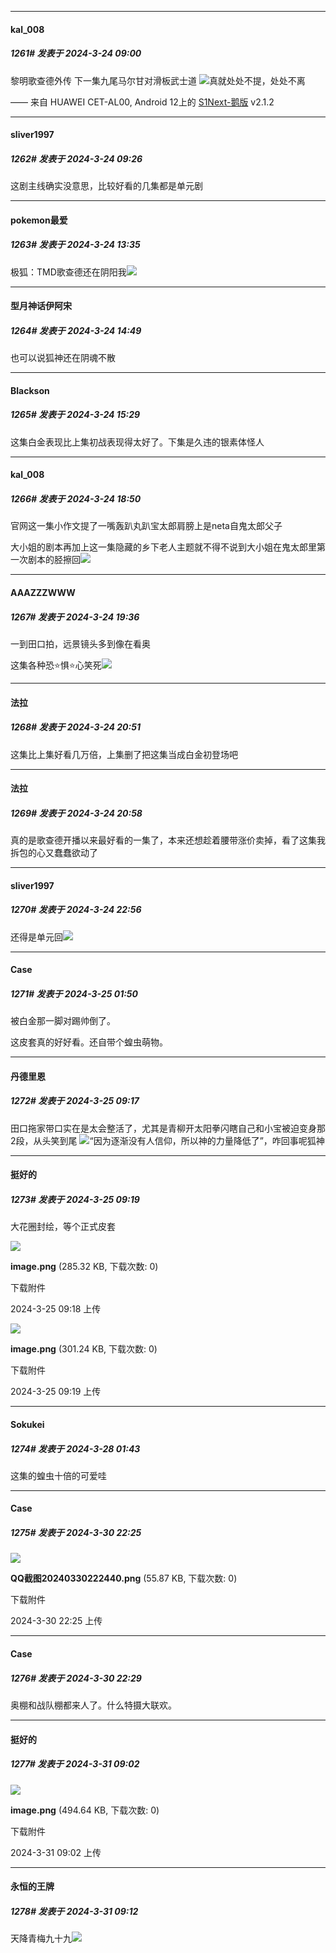﻿
*****

####  kal_008  
##### 1261#       发表于 2024-3-24 09:00

黎明歌查德外传
下一集九尾马尔甘对滑板武士道
<img src="https://static.saraba1st.com/image/smiley/face2017/037.png" referrerpolicy="no-referrer">真就处处不提，处处不离

—— 来自 HUAWEI CET-AL00, Android 12上的 [S1Next-鹅版](https://github.com/ykrank/S1-Next/releases) v2.1.2


*****

####  sliver1997  
##### 1262#       发表于 2024-3-24 09:26

这剧主线确实没意思，比较好看的几集都是单元剧


*****

####  pokemon最爱  
##### 1263#       发表于 2024-3-24 13:35

极狐：TMD歌查德还在阴阳我<img src="https://static.saraba1st.com/image/smiley/face2017/067.png" referrerpolicy="no-referrer">


*****

####  型月神话伊阿宋  
##### 1264#       发表于 2024-3-24 14:49

也可以说狐神还在阴魂不散


*****

####  Blackson  
##### 1265#       发表于 2024-3-24 15:29

这集白金表现比上集初战表现得太好了。下集是久违的银素体怪人


*****

####  kal_008  
##### 1266#       发表于 2024-3-24 18:50

官网这一集小作文提了一嘴轰趴丸趴宝太郎肩膀上是neta自鬼太郎父子

大小姐的剧本再加上这一集隐藏的乡下老人主题就不得不说到大小姐在鬼太郎里第一次剧本的胫擦回<img src="https://static.saraba1st.com/image/smiley/face2017/138.png" referrerpolicy="no-referrer">


*****

####  AAAZZZWWW  
##### 1267#       发表于 2024-3-24 19:36

一到田口拍，远景镜头多到像在看奥

这集各种恐⭐惧⭐心笑死<img src="https://static.saraba1st.com/image/smiley/face2017/066.png" referrerpolicy="no-referrer">


*****

####  法拉  
##### 1268#       发表于 2024-3-24 20:51

这集比上集好看几万倍，上集删了把这集当成白金初登场吧


*****

####  法拉  
##### 1269#       发表于 2024-3-24 20:58

真的是歌查德开播以来最好看的一集了，本来还想趁着腰带涨价卖掉，看了这集我拆包的心又蠢蠢欲动了


*****

####  sliver1997  
##### 1270#       发表于 2024-3-24 22:56

还得是单元回<img src="https://static.saraba1st.com/image/smiley/face2017/037.png" referrerpolicy="no-referrer">


*****

####  Case  
##### 1271#       发表于 2024-3-25 01:50

被白金那一脚对踢帅倒了。

这皮套真的好好看。还自带个蝗虫萌物。


*****

####  丹德里恩  
##### 1272#       发表于 2024-3-25 09:17

田口拖家带口实在是太会整活了，尤其是青柳开太阳拳闪瞎自己和小宝被迫变身那2段，从头笑到尾
<img src="https://static.saraba1st.com/image/smiley/face2017/067.png" referrerpolicy="no-referrer">“因为逐渐没有人信仰，所以神的力量降低了”，咋回事呢狐神

*****

####  挺好的  
##### 1273#       发表于 2024-3-25 09:19

大花圈封绘，等个正式皮套

<img src="https://img.saraba1st.com/forum/202403/25/091858oqu9999dhjs3v69h.png" referrerpolicy="no-referrer">

<strong>image.png</strong> (285.32 KB, 下载次数: 0)

下载附件

2024-3-25 09:18 上传

<img src="https://img.saraba1st.com/forum/202403/25/091902rj47xz08xad3b8y0.png" referrerpolicy="no-referrer">

<strong>image.png</strong> (301.24 KB, 下载次数: 0)

下载附件

2024-3-25 09:19 上传


*****

####  Sokukei  
##### 1274#       发表于 2024-3-28 01:43

这集的蝗虫十倍的可爱哇


*****

####  Case  
##### 1275#       发表于 2024-3-30 22:25

<img src="https://img.saraba1st.com/forum/202403/30/222506ohtxxxxxb81cxhya.png" referrerpolicy="no-referrer">

<strong>QQ截图20240330222440.png</strong> (55.87 KB, 下载次数: 0)

下载附件

2024-3-30 22:25 上传


*****

####  Case  
##### 1276#       发表于 2024-3-30 22:29

奥棚和战队棚都来人了。什么特摄大联欢。


*****

####  挺好的  
##### 1277#       发表于 2024-3-31 09:02

<img src="https://img.saraba1st.com/forum/202403/31/090200niiqk9qucmwt9iki.png" referrerpolicy="no-referrer">

<strong>image.png</strong> (494.64 KB, 下载次数: 0)

下载附件

2024-3-31 09:02 上传


*****

####  永恒的王牌  
##### 1278#       发表于 2024-3-31 09:12

天降青梅九十九<img src="https://static.saraba1st.com/image/smiley/face2017/066.png" referrerpolicy="no-referrer">

